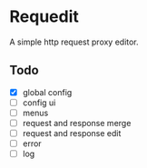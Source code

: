 # Requedit
A simple http request proxy editor.

## Todo

- [x] global config
- [ ] config ui
- [ ] menus
- [ ] request and response merge
- [ ] request and response edit
- [ ] error
- [ ] log
